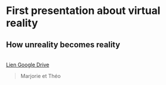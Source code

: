 # First presentation about virtual reality
## How unreality becomes reality
<br/>
<a href=https://docs.google.com/presentation/d/1GgziaiiIUYqWGauncn4NSAH2ZKIyjGZXNfvAgdKJQYQ/edit?usp=sharing>Lien Google Drive</a>
<blockquote>Marjorie et Théo</blockquote><br/>
